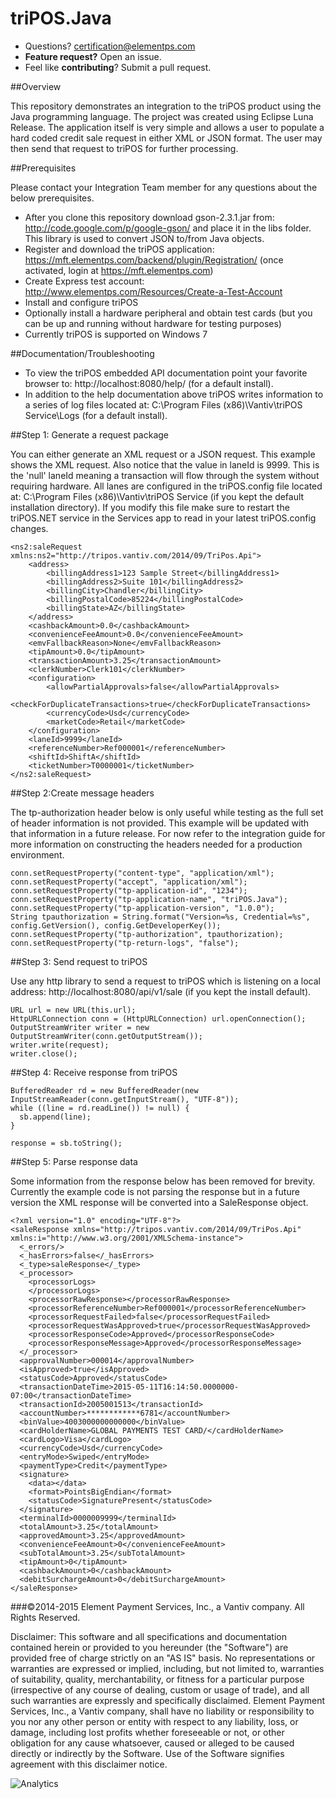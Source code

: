 # triPOS.Java

* Questions?  certification@elementps.com
* **Feature request?** Open an issue.
* Feel like **contributing**?  Submit a pull request.

##Overview

This repository demonstrates an integration to the triPOS product using the Java programming language.  The project was created using Eclipse Luna Release.  The application itself is very simple and allows a user to populate a hard coded credit sale request in either XML or JSON format.  The user may then send that request to triPOS for further processing.

##Prerequisites

Please contact your Integration Team member for any questions about the below prerequisites.

* After you clone this repository download gson-2.3.1.jar from: http://code.google.com/p/google-gson/ and place it in the libs folder.  This library is used to convert JSON to/from Java objects.
* Register and download the triPOS application: https://mft.elementps.com/backend/plugin/Registration/ (once activated, login at https://mft.elementps.com)
* Create Express test account: http://www.elementps.com/Resources/Create-a-Test-Account
* Install and configure triPOS
* Optionally install a hardware peripheral and obtain test cards (but you can be up and running without hardware for testing purposes)
* Currently triPOS is supported on Windows 7

##Documentation/Troubleshooting

* To view the triPOS embedded API documentation point your favorite browser to:  http://localhost:8080/help/ (for a default install).
* In addition to the help documentation above triPOS writes information to a series of log files located at:  C:\Program Files (x86)\Vantiv\triPOS Service\Logs (for a default install).

##Step 1: Generate a request package

You can either generate an XML request or a JSON request.  This example shows the XML request.  Also notice that the value in laneId is 9999.  This is the 'null' laneId meaning a transaction will flow through the system without requiring hardware.  All lanes are configured in the triPOS.config file located at:  C:\Program Files (x86)\Vantiv\triPOS Service (if you kept the default installation directory).  If you modify this file make sure to restart the triPOS.NET service in the Services app to read in your latest triPOS.config changes.

```
<ns2:saleRequest xmlns:ns2="http://tripos.vantiv.com/2014/09/TriPos.Api">
    <address>
        <billingAddress1>123 Sample Street</billingAddress1>
        <billingAddress2>Suite 101</billingAddress2>
        <billingCity>Chandler</billingCity>
        <billingPostalCode>85224</billingPostalCode>
        <billingState>AZ</billingState>
    </address>
    <cashbackAmount>0.0</cashbackAmount>
    <convenienceFeeAmount>0.0</convenienceFeeAmount>
    <emvFallbackReason>None</emvFallbackReason>
    <tipAmount>0.0</tipAmount>
    <transactionAmount>3.25</transactionAmount>
    <clerkNumber>Clerk101</clerkNumber>
    <configuration>
        <allowPartialApprovals>false</allowPartialApprovals>
        <checkForDuplicateTransactions>true</checkForDuplicateTransactions>
        <currencyCode>Usd</currencyCode>
        <marketCode>Retail</marketCode>
    </configuration>
    <laneId>9999</laneId>
    <referenceNumber>Ref000001</referenceNumber>
    <shiftId>ShiftA</shiftId>
    <ticketNumber>T0000001</ticketNumber>
</ns2:saleRequest>

```

##Step 2:Create message headers

The tp-authorization header below is only useful while testing as the full set of header information is not provided.  This example will be updated with that information in a future release.  For now refer to the integration guide for more information on constructing the headers needed for a production environment.

```
conn.setRequestProperty("content-type", "application/xml");
conn.setRequestProperty("accept", "application/xml");				
conn.setRequestProperty("tp-application-id", "1234"); 
conn.setRequestProperty("tp-application-name", "triPOS.Java"); 
conn.setRequestProperty("tp-application-version", "1.0.0"); 
String tpauthorization = String.format("Version=%s, Credential=%s", config.GetVersion(), config.GetDeveloperKey());
conn.setRequestProperty("tp-authorization", tpauthorization); 
conn.setRequestProperty("tp-return-logs", "false"); 
```

##Step 3: Send request to triPOS

Use any http library to send a request to triPOS which is listening on a local address:  http://localhost:8080/api/v1/sale (if you kept the install default).

```
URL url = new URL(this.url);
HttpURLConnection conn = (HttpURLConnection) url.openConnection();
OutputStreamWriter writer = new OutputStreamWriter(conn.getOutputStream()); 
writer.write(request); 
writer.close(); 
```

##Step 4: Receive response from triPOS

```
BufferedReader rd = new BufferedReader(new InputStreamReader(conn.getInputStream(), "UTF-8")); 
while ((line = rd.readLine()) != null) { 
  sb.append(line); 
} 

response = sb.toString();
```

##Step 5: Parse response data

Some information from the response below has been removed for brevity.  Currently the example code is not parsing the response but in a future version the XML response will be converted into a SaleResponse object.

```
<?xml version="1.0" encoding="UTF-8"?>
<saleResponse xmlns="http://tripos.vantiv.com/2014/09/TriPos.Api" xmlns:i="http://www.w3.org/2001/XMLSchema-instance">
  <_errors/>
  <_hasErrors>false</_hasErrors>
  <_type>saleResponse</_type>
  <_processor>
    <processorLogs>
    </processorLogs>
    <processorRawResponse></processorRawResponse>
    <processorReferenceNumber>Ref000001</processorReferenceNumber>
    <processorRequestFailed>false</processorRequestFailed>
    <processorRequestWasApproved>true</processorRequestWasApproved>
    <processorResponseCode>Approved</processorResponseCode>
    <processorResponseMessage>Approved</processorResponseMessage>
  </_processor>
  <approvalNumber>000014</approvalNumber>
  <isApproved>true</isApproved>
  <statusCode>Approved</statusCode>
  <transactionDateTime>2015-05-11T16:14:50.0000000-07:00</transactionDateTime>
  <transactionId>2005001513</transactionId>
  <accountNumber>************6781</accountNumber>
  <binValue>4003000000000000</binValue>
  <cardHolderName>GLOBAL PAYMENTS TEST CARD/</cardHolderName>
  <cardLogo>Visa</cardLogo>
  <currencyCode>Usd</currencyCode>
  <entryMode>Swiped</entryMode>
  <paymentType>Credit</paymentType>
  <signature>
    <data></data>
    <format>PointsBigEndian</format>
    <statusCode>SignaturePresent</statusCode>
  </signature>
  <terminalId>0000009999</terminalId>
  <totalAmount>3.25</totalAmount>
  <approvedAmount>3.25</approvedAmount>
  <convenienceFeeAmount>0</convenienceFeeAmount>
  <subTotalAmount>3.25</subTotalAmount>
  <tipAmount>0</tipAmount>
  <cashbackAmount>0</cashbackAmount>
  <debitSurchargeAmount>0</debitSurchargeAmount>
</saleResponse>
```

###©2014-2015 Element Payment Services, Inc., a Vantiv company. All Rights Reserved.

Disclaimer:
This software and all specifications and documentation contained herein or provided to you hereunder (the "Software") are provided free of charge strictly on an "AS IS" basis. No representations or warranties are expressed or implied, including, but not limited to, warranties of suitability, quality, merchantability, or fitness for a particular purpose (irrespective of any course of dealing, custom or usage of trade), and all such warranties are expressly and specifically disclaimed. Element Payment Services, Inc., a Vantiv company, shall have no liability or responsibility to you nor any other person or entity with respect to any liability, loss, or damage, including lost profits whether foreseeable or not, or other obligation for any cause whatsoever, caused or alleged to be caused directly or indirectly by the Software. Use of the Software signifies agreement with this disclaimer notice.

![Analytics](https://ga-beacon.appspot.com/UA-60858025-35/triPOS.Java/readme?pixel)
